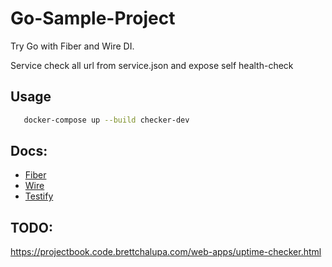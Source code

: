 # Go-Sample-Project

Try Go with Fiber and Wire DI.

Service check all url from service.json and expose self health-check

## Usage

```bash
   docker-compose up --build checker-dev
```

## Docs:

- [Fiber](https://gofiber.io/)
- [Wire](https://github.com/google/wire)
- [Testify](https://github.com/stretchr/testify)

## TODO: 
https://projectbook.code.brettchalupa.com/web-apps/uptime-checker.html
